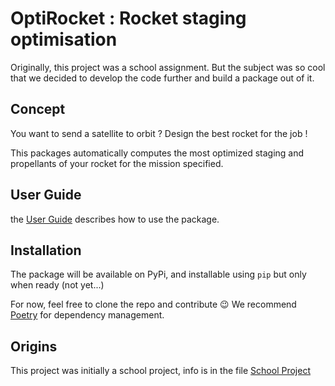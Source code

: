 # OptiRocket : Rocket staging optimisation

Originally, this project was a school assignment. But the subject was so cool that we decided to develop the code further and build a package out of it.

## Concept

You want to send a satellite to orbit ?
Design the best rocket for the job !

This packages automatically computes the most optimized staging and propellants of your rocket for the mission specified.

## User Guide

the [User Guide](UserGuide.md) describes how to use the package.

## Installation

The package will be available on PyPi, and installable using `pip` but only when ready (not yet...)

For now, feel free to clone the repo and contribute 😉 We recommend [Poetry](https://python-poetry.org/) for dependency management.

## Origins

This project was initially a school project, info is in the file [School Project](SchoolProject.md)
